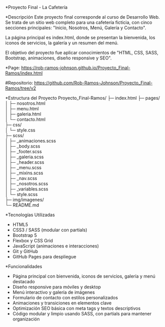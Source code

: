 *Proyecto Final - La Cafetería

*Descripción
Este proyecto final corresponde al curso de Desarrollo Web.  
Se trata de un sitio web completo para una cafetería ficticia, con cinco secciones principales: "Inicio, Nosotros, Menú, Galería y Contacto".  

La página principal es index.html, donde se presentan la bienvenida, los iconos de servicios, la galería y un resumen del menú.  

El objetivo del proyecto fue aplicar conocimientos de "HTML, CSS, SASS, Bootstrap, animaciones, diseño responsive y SEO".

*Page: https://rob-ramos-johnson.github.io/Proyecto_Final-Ramos/index.html

#Repositorio: https://github.com/Rob-Ramos-Johnson/Proyecto_Final-Ramos/tree/v2

*Estructura del Proyecto
Proyecto_Final-Ramos/
├─ index.html
├─ pages/  
│  ├─ nosotros.html  
│  ├─ menu.html  
│  ├─ galeria.html  
│  └─ contacto.html  
├─ css/  
│  └─ style.css  
├─ scss/  
│  ├─ _animaciones.scss  
│  ├─ _body.scss  
│  ├─ _footer.scss  
│  ├─ _galeria.scss  
│  ├─ _header.scss  
│  ├─ _menu.scss  
│  ├─ _mixins.scss  
│  ├─ _nav.scss  
│  ├─ _nosotros.scss  
│  ├─ _variables.scss  
│  └─ style.scss  
├─ img/imagenes/  
└─ README.md  

 *Tecnologías Utilizadas
- HTML5
- CSS3 / SASS (modular con partials)
- Bootstrap 5
- Flexbox y CSS Grid
- JavaScript (animaciones e interacciones)
- Git y GitHub
- GitHub Pages para despliegue

 *Funcionalidades
- Página principal con bienvenida, iconos de servicios, galería y menú destacado  
- Diseño responsive para móviles y desktop  
- Menú interactivo y galería de imágenes  
- Formulario de contacto con estilos personalizados  
- Animaciones y transiciones en elementos clave  
- Optimización SEO básica con meta tags y textos descriptivos  
- Código modular y limpio usando SASS, con partials para mantener organización

